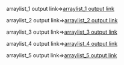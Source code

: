 arraylist_1 output link=>[arraylist_1 output link](https://github.com/poojaK853/JavaPrograms/blob/main/Linkedlist/p1_b1.png)

arraylist_2 output link=>[arraylist_2 output link](https://github.com/poojaK853/JavaPrograms/blob/main/Linkedlist/p1_b2.png)

arraylist_3 output link=>[arraylist_3 output link](https://github.com/poojaK853/JavaPrograms/blob/main/Linkedlist/p1_b3.png)

arraylist_4 output link=>[arraylist_4 output link](https://github.com/poojaK853/JavaPrograms/blob/main/Linkedlist/p1_b4.png)

arraylist_5 output link=>[arraylist_5 output link](https://github.com/poojaK853/JavaPrograms/blob/main/Linkedlist/p1_b5.png)

